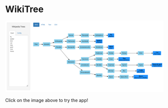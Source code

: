 # WikiTree

[![data/splash.png](data/splash.png)](https://shanedrabing.shinyapps.io/wikitree/)

Click on the image above to try the app!
